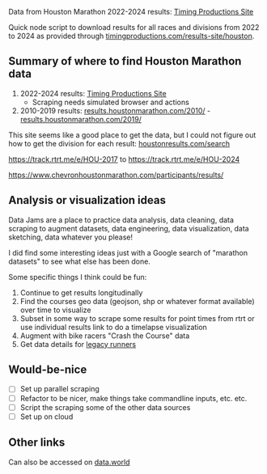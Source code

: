 
Data from Houston Marathon 2022-2024 results: [Timing Productions Site](https://www.timingproductions.com/results-site/houston)

Quick node script to download results for all races and divisions from 2022 to 2024 as provided through [timingproductions.com/results-site/houston](https://www.timingproductions.com/results-site/houston).

## Summary of where to find Houston Marathon data

1. 2022-2024 results: [Timing Productions Site](https://www.timingproductions.com/results-site/houston)
    * Scraping needs simulated browser and actions
1. 2010-2019 results: [results.houstonmarathon.com/2010/](http://results.houstonmarathon.com/2010/) - [results.houstonmarathon.com/2019/](http://results.houstonmarathon.com/2019/)

This site seems like a good place to get the data, but I could not figure out how to get the division for each result: [houstonresults.com/search](http://www.houstonresults.com/search)

https://track.rtrt.me/e/HOU-2017 to https://track.rtrt.me/e/HOU-2024

https://www.chevronhoustonmarathon.com/participants/results/

## Analysis or visualization ideas

Data Jams are a place to practice data analysis, data cleaning, data scraping to augment datasets, data engineering, data visualization, data sketching, data whatever you please!

I did find some interesting ideas just with a Google search of "marathon datasets" to see what else has been done.

Some specific things I think could be fun:

1. Continue to get results longitudinally
1. Find the courses geo data (geojson, shp or whatever format available) over time to visualize
1. Subset in some way to scrape some results for point times from rtrt or use individual results link to do a timelapse visualization
1. Augment with bike racers "Crash the Course" data
1. Get data details for [legacy runners](http://www.houstonresults.com/legacyrunners)

## Would-be-nice

- [ ] Set up parallel scraping
- [ ] Refactor to be nicer, make things take commandline inputs, etc. etc.
- [ ] Script the scraping some of the other data sources
- [ ] Set up on cloud

## Other links

Can also be accessed on [data.world](https://data.world/houstondatavis/houston-marathon-2022-2024)